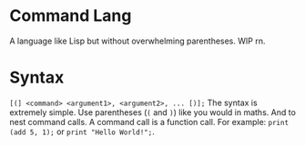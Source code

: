 # Command Lang
A language like Lisp but without overwhelming parentheses.
WIP rn. 
# Syntax
`[(] <command> <argument1>, <argument2>, ... [)];`
The syntax is extremely simple. Use parentheses (`(` and `)`) like you would in maths.
And to nest command calls. 
A command call is a function call.
For example: `print (add 5, 1);`
or `print "Hello World!";`.
